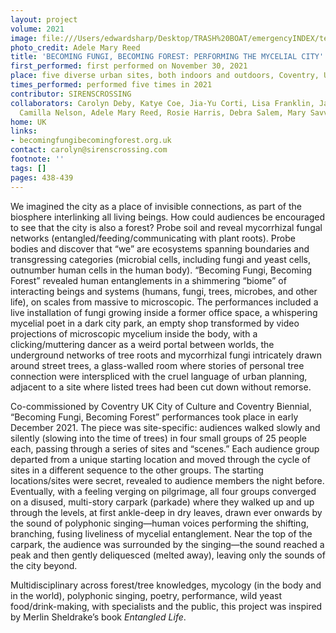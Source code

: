 ```yaml
---
layout: project
volume: 2021
image: file:///Users/edwardsharp/Desktop/TRASH%20BOAT/emergencyINDEX/ten_plus/guts/Links/1665241542583_CDEBY_IMG_4191.tiff
photo_credit: Adele Mary Reed
title: 'BECOMING FUNGI, BECOMING FOREST: PERFORMING THE MYCELIAL CITY'
first_performed: first performed on November 30, 2021
place: five diverse urban sites, both indoors and outdoors, Coventry, UK
times_performed: performed five times in 2021
contributor: SIRENSCROSSING
collaborators: Carolyn Deby, Katye Coe, Jia-Yu Corti, Lisa Franklin, Jamie McCarthy,
  Camilla Nelson, Adele Mary Reed, Rosie Harris, Debra Salem, Mary Savva, Tom Simkins
home: UK
links:
- becomingfungibecomingforest.org.uk
contact: carolyn@sirenscrossing.com
footnote: ''
tags: []
pages: 438-439
---
```

We imagined the city as a place of invisible connections, as part of the biosphere interlinking all living beings. How could audiences be encouraged to see that the city is also a forest? Probe soil and reveal mycorrhizal fungal networks (entangled/feeding/communicating with plant roots). Probe bodies and discover that “we” are ecosystems spanning boundaries and transgressing categories (microbial cells, including fungi and yeast cells, outnumber human cells in the human body). “Becoming Fungi, Becoming Forest” revealed human entanglements in a shimmering “biome” of interacting beings and systems (humans, fungi, trees, microbes, and other life), on scales from massive to microscopic. The performances included a live installation of fungi growing inside a former office space, a whispering mycelial poet in a dark city park, an empty shop transformed by video projections of microscopic mycelium inside the body, with a clicking/muttering dancer as a weird portal between worlds, the underground networks of tree roots and mycorrhizal fungi intricately drawn around street trees, a glass-walled room where stories of personal tree connection were interspliced with the cruel language of urban planning, adjacent to a site where listed trees had been cut down without remorse.

Co-commissioned by Coventry UK City of Culture and Coventry Biennial, “Becoming Fungi, Becoming Forest” performances took place in early December 2021. The piece was site-specific: audiences walked slowly and silently (slowing into the time of trees) in four small groups of 25 people each, passing through a series of sites and “scenes.” Each audience group departed from a unique starting location and moved through the cycle of sites in a different sequence to the other groups. The starting locations/sites were secret, revealed to audience members the night before. Eventually, with a feeling verging on pilgrimage, all four groups converged on a disused, multi-story carpark (parkade) where they walked up and up through the levels, at first ankle-deep in dry leaves, drawn ever onwards by the sound of polyphonic singing—human voices performing the shifting, branching, fusing liveliness of mycelial entanglement. Near the top of the carpark, the audience was surrounded by the singing—the sound reached a peak and then gently deliquesced (melted away), leaving only the sounds of the city beyond.

Multidisciplinary across forest/tree knowledges, mycology (in the body and in the world), polyphonic singing, poetry, performance, wild yeast food/drink-making, with specialists and the public, this project was inspired by Merlin Sheldrake’s book *Entangled Life*.